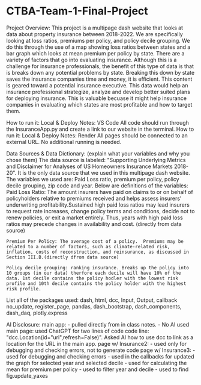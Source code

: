 ﻿# CTBA-Team-1-Final-Project

Project Overview: 
    This project is a multipage dash website that looks at data about property insurance between 2018-2022. We are specifically looking at loss ratios, premiums per policy, and policy decile grouping. We do this through the use of a map showing loss ratios between states and a bar graph which looks at mean premium per policy by state. There are a variety of factors that go into evaluating insurance. Although this is a challenge for insurance professionals, the benefit of this type of data is that is breaks down any potential problems by state. Breaking this down by state saves the insurance companies time and money, it is efficient. This content is geared toward a potential insurance executive. This data would help an insurance professional strategize, analyze and develop better suited plans for deploying insurance. This is valuable becuase it might help insurance companies in evaluating which states are most profitable and how to target them. 

How to run it: Local & Deploy Notes: VS Code
    All code should run through the InsuranceApp.py and create a link to our website in the terminal. 
How to run it: Local & Deploy Notes: Render 
    All pages should be connected to an external URL. No additional running is needed. 


Data Sources & Data Dictionary: (explain what your variables and why you chose them)
    The data source is labeled: "Supporting Underlying Metrics and Disclaimer for Analyses of US Homeowners Insurance Markets 2018-20". It is the only data source that we used in this multipage dash website. The variables we used are: Paid Loss ratio, premium per policy, policy decile grouping, zip code and year. Below are definitions of the variables: 
    Paid Loss Ratio: The amount insurers have paid on claims to or on behalf of policyholders relative to premiums received and helps assess insurers’ underwriting profitability.Sustained high paid loss ratios may lead insurers to request rate increases, change policy terms and conditions, decide not to renew policies, or exit a market entirely.  Thus, years with high paid loss ratios may precede changes in availability and cost. (directly from data source)

    Premium Per Policy: The average cost of a policy.  Premiums may be related to a number of factors, such as climate-related risk, inflation, costs of reconstruction, and reinsurance, as discussed in Section III.B.(directly dfrom data source)

    Policy decile grouping: ranking insurance. Breaks up the policy into 10 groups (in our data) therfore each decile will have 10% of the data. 1st decile contains the policy hodler with the lowest risk profile and 10th decile contains the policy holder with the highest risk profile. 


List all of the packages used: 
dash, html, dcc, Input, Output, callback no_update, register_page, pandas, dash_bootstrap, dash_components, dash_daq, plotly.express

AI Disclosure:
main app:
    - pulled directly from in class notes. 
    - No AI used 
main page: used ChatGPT for two lines of code
    code line: "dcc.Location(id="url",refresh=False)". Asked AI how to use dcc to link as a location for the URL in the main app. 
page w/ Insurance2: 
    - used only for debugging and checking errors, not to generate code
page w/ Insurance3:
    - used for debugging and checking errors 
    - used in the callbacks for updated the graph for selected year and selected decile 
    - used for calculating the mean for premium per policy
    - used to filter year and decile
    - used to find fig.update_yaxes
